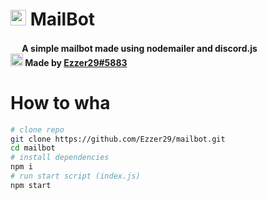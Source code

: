 <h1><img src="https://cdn.discordapp.com/attachments/762650678245589013/802100104672051212/mail.png" width="25px">  MailBot</h1>
<h4><img src="https://cdn.discordapp.com/attachments/762650678245589013/802112606106026004/nodejslogo.png" width="15px"> A simple mailbot made using nodemailer and discord.js<br><img src="https://cdn.discordapp.com/attachments/762650678245589013/802112701358276608/pfp.png" width="20px"> Made by <a href="https://discord.gg/KYVtdan">Ezzer29#5883</a></h4>

# How to wha
```sh
# clone repo
git clone https://github.com/Ezzer29/mailbot.git
cd mailbot
# install dependencies
npm i
# run start script (index.js)
npm start
```